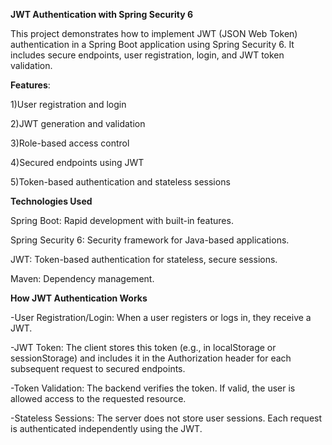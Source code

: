 **JWT Authentication with Spring Security 6**

This project demonstrates how to implement JWT (JSON Web Token) authentication in a Spring Boot application using Spring Security 6. It includes secure endpoints, user registration, login, and JWT token validation.


**Features**:

1)User registration and login

2)JWT generation and validation

3)Role-based access control

4)Secured endpoints using JWT

5)Token-based authentication and stateless sessions




**Technologies Used**

Spring Boot: Rapid development with built-in features.

Spring Security 6: Security framework for Java-based applications.

JWT: Token-based authentication for stateless, secure sessions.

Maven: Dependency management.




**How JWT Authentication Works**

-User Registration/Login: When a user registers or logs in, they receive a JWT.

-JWT Token: The client stores this token (e.g., in localStorage or sessionStorage) and includes it in the Authorization header for each subsequent request to secured endpoints.

-Token Validation: The backend verifies the token. If valid, the user is allowed access to the requested resource.

-Stateless Sessions: The server does not store user sessions. Each request is authenticated independently using the JWT.

